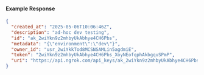 <!-- Code generated for API Clients. DO NOT EDIT. -->

#### Example Response

```json
{
  "created_at": "2025-05-06T10:06:46Z",
  "description": "ad-hoc dev testing",
  "id": "ak_2wiYkn9z2mhbyUkAbhye4CH6Pbs",
  "metadata": "{\"environment\":\"dev\"}",
  "owner_id": "usr_2wiYkkTod8MCSNSAMLin5agdmiE",
  "token": "2wiYkn9z2mhbyUkAbhye4CH6Pbs_XoyNEofqphAkbgquSPmP",
  "uri": "https://api.ngrok.com/api_keys/ak_2wiYkn9z2mhbyUkAbhye4CH6Pbs"
}
```
